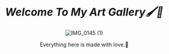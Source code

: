 <div align="center"><h1><i>Welcome To My Art Gallery🖌️💙</i></h1>


![IMG_0145 (1)](https://github.com/serranoio/serranoio/assets/75829857/b18e593c-a234-408e-b6e7-73f2e25595f5)
</div>


<div align="center">Everything here is made with love.🖤</div>
